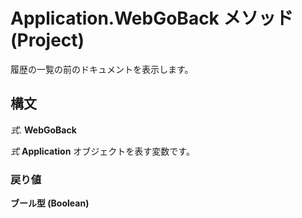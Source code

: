 
# Application.WebGoBack メソッド (Project)

履歴の一覧の前のドキュメントを表示します。


## 構文

 _式_. **WebGoBack**

 _式_ **Application** オブジェクトを表す変数です。


### 戻り値

 **ブール型 (Boolean)**

